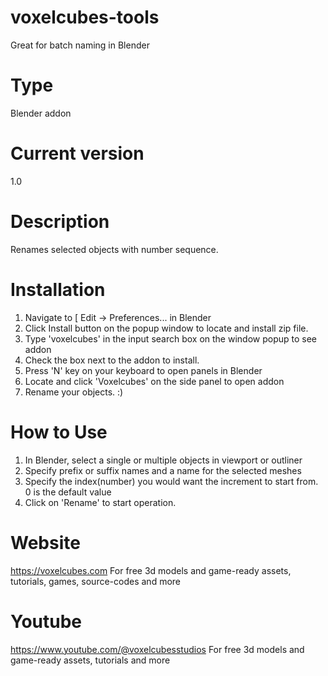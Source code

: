 # voxelcubes-tools
Great for batch naming in Blender

# Type 
Blender addon

# Current version
1.0

# Description
Renames selected objects with number sequence.

# Installation
1. Navigate to [ Edit -> Preferences... in Blender
2. Click Install button on the popup window to locate and install zip file.
3. Type 'voxelcubes' in the input search box on the window popup to see addon
4. Check the box next to the addon to install.
5. Press 'N' key on your keyboard to open panels in Blender
6. Locate and click 'Voxelcubes' on the side panel to open addon
7. Rename your objects. :) 

# How to Use
1. In Blender, select a single or multiple objects in viewport or outliner
2. Specify prefix or suffix names and a name for the selected meshes
3. Specify the index(number) you would want the increment to start from. 0 is the default value
4. Click on 'Rename' to start operation.

# Website
https://voxelcubes.com
For free 3d models and game-ready assets, tutorials, games, source-codes and more

# Youtube
https://www.youtube.com/@voxelcubesstudios
For free 3d models and game-ready assets, tutorials and more

